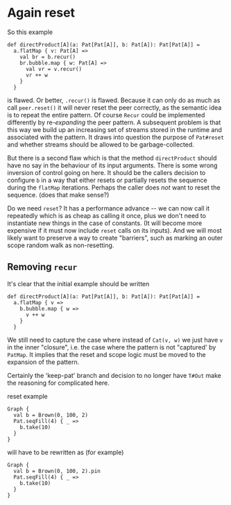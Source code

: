 # Again reset

So this example

```
def directProduct[A](a: Pat[Pat[A]], b: Pat[A]): Pat[Pat[A]] =
  a.flatMap { v: Pat[A] =>
    val br = b.recur()
    br.bubble.map { w: Pat[A] =>
      val vr = v.recur()
      vr ++ w
    }
  }
```

is flawed. Or better, `.recur()` is flawed. Because it can only do as much as call
`peer.reset()` it will never reset the peer correctly, as the semantic idea is to
repeat the entire pattern. Of course `Recur` could be implemented differently by
re-_expanding_ the peer pattern. A subsequent problem is that this way we build up
an increasing set of streams stored in the runtime and associated with the pattern.
It draws into question the purpose of `Pat#reset` and whether streams should be
allowed to be garbage-collected.

But there is a second flaw which is that the method `directProduct` should have no say
in the behaviour of its input arguments. There is some wrong inversion of control going
on here. It should be the callers decision to configure `b` in a way that either resets
or partially resets the sequence during the `flatMap` iterations. Perhaps the caller
does _not_ want to reset the sequence. (does that make sense?)

Do we need `reset`? It has a performance advance -- we can now call it repeatedly which
is as cheap as calling it once, plus we don't need to instantiate new things in the
case of constants. (It will become more expensive if it must now include `reset` calls
on its inputs). And we will most likely want to preserve a way to create "barriers",
such as marking an outer scope random walk as non-resetting.

## Removing `recur`

It's clear that the initial example should be written

```
def directProduct[A](a: Pat[Pat[A]], b: Pat[A]): Pat[Pat[A]] =
  a.flatMap { v =>
    b.bubble.map { w =>
      v ++ w
    }
  }
```

We still need to capture the case where instead of `Cat(v, w)` we just have `v` in the
inner "closure", i.e. the case where the pattern is not "captured' by `PatMap`.
It implies that the reset and scope logic must be moved to the expansion of the pattern.

Certainly the 'keep-pat' branch and decision to no longer have `T#Out` make the reasoning
for complicated here.

reset example

```
Graph {
  val b = Brown(0, 100, 2)
  Pat.seqFill(4) { _ =>
    b.take(10)
  }
}
```

will have to be rewritten as (for example)

```
Graph {
  val b = Brown(0, 100, 2).pin
  Pat.seqFill(4) { _ =>
    b.take(10)
  }
}
```

